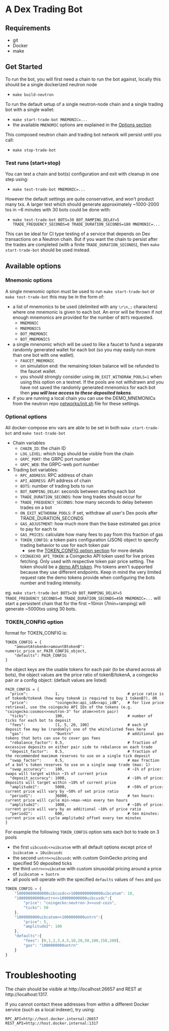 # A Dex Trading Bot

## Requirements
- git
- Docker
- make

## Get Started

To run the bot, you will first need a chain to run the bot against,
locally this should be a single dockerized neutron node
- `make build-neutron`

To run the default setup of a single neutron-node chain and a single trading bot with a single wallet:
- `make start-trade-bot MNEMONIC=...`
- the available `MNENOMIC` options are explained in the [Options section](#mnemonic-options)

This composed neutron chain and trading bot network will persist until you call:
- `make stop-trade-bot`

### Test runs (start+stop)
You can test a chain and bot(s) configuration and exit with cleanup in one step using:
- `make test-trade-bot MNEMONIC=...`

However the default settings are quite conservative, and won't product many txs.
A larger test which should generate approximately ~1000-2000 txs in ~6 minutes with 30 bots could be done with:
- `make test-trade-bot BOTS=30 BOT_RAMPING_DELAY=5 TRADE_FREQUENCY_SECONDS=0 TRADE_DURATION_SECONDS=180 MNEMONIC=...`

This can be ideal for CI type testing of a service that depends on Dex transactions on a Neutron chain.
But if you want the chain to persist after the trades are completed (with a finite `TRADE_DURATION_SECONDS`),
then `make start-trade-bot` should be used instead.

## Available options

### Mnemonic options
A single mnenomic option must be used to run `make start-trade-bot` or `make test-trade-bot` this may be in the form of:
- a list of mnemonics to be used (delimited with any `\r\n,;` characters) where one mnemonic is given to each bot.
An error will be thrown if not enough mnemonics are provided for the number of `BOTS` requested.
    - `MNEMONIC`
    - `MNEMONICS`
    - `BOT_MNEMONIC`
    - `BOT_MNEMONICS`
- a single mnenomic which will be used to like a faucet to fund a separate randomly generated wallet for each bot
(so you may easily run more than one bot with one wallet).
    - `FAUCET_MNEMONIC`
    - on simulation end: the remaining token balance will be refunded to the faucet wallet.
    - you should strongly consider using `ON_EXIT_WITHDRAW_POOLS=1` when using this option on a testnet.
    If the pools are not withdrawn and you have not saved the randomly generated mnenomics for each bot
    then ***you will lose access to these deposited tokens***.
- if you are running a local chain you can use the DEMO_MNEMONICs from the neutron repo
[networks/init.sh](https://github.com/neutron-org/neutron/blob/v3.0.0/network/init.sh#L19-L21) file for these settings.

### Optional options

All docker-compose env vars are able to be set in both `make start-trade-bot` and `make test-trade-bot`
- Chain variables
    - `CHAIN_ID`: the chain ID
    - `LOG_LEVEL`: which logs should be visible from the chain
    - `GRPC_PORT`: the GRPC port number
    - `GRPC_WEB`: the GRPC-web port number
- Trading bot variables:
    - `RPC_ADDRESS`: RPC address of chain
    - `API_ADDRESS`: API address of chain
    - `BOTS`: number of trading bots to run
    - `BOT_RAMPING_DELAY`: seconds between starting each bot
    - `TRADE_DURATION_SECONDS`: how long trades should occur for
    - `TRADE_FREQUENCY_SECONDS`: how many seconds to delay between trades on a bot
    - `ON_EXIT_WITHDRAW_POOLS`: if set, withdraw all user's Dex pools after TRADE_DURATION_SECONDS
    - `GAS_ADJUSTMENT`: how much more than the base estimated gas price to pay for each tx
    - `GAS_PRICES`: calculate how many fees to pay from this fraction of gas
    - `TOKEN_CONFIG`: a token pairs configuration (JSON) object to specify trading behavior to use for each token pair
        - see the [TOKEN_CONFIG option section](#token_config-option) for more details
    - `COINGECKO_API_TOKEN`: a Coingecko API token used for live prices fetching. Only used with respective token pair price setting. The token should be a [demo API token](https://www.coingecko.com/en/api/pricing). Pro tokens aren't supported because they use different endpoints. Keep in mind the very limited request rate the demo tokens provide when configuring the bots number and trading intensity.

eg. `make start-trade-bot BOTS=30 BOT_RAMPING_DELAY=5 TRADE_FREQUENCY_SECONDS=0 TRADE_DURATION_SECONDS=450 MNEMONIC=...`
will start a persistent chain that for the first ~10min (7min+ramping) will generate ~5000txs using 30 bots.

### TOKEN_CONFIG option

format for TOKEN_CONFIG is:
```
TOKEN_CONFIG = {
    "amountAtokenA<>amountBtokenB": numeric_price_or_PAIR_CONFIG_object,
    "defaults": PAIR_CONFIG
}
```
the object keys are the usable tokens for each pair (to be shared across all bots),
the object values are the price ratio of tokenB/tokenA, a coingecko pair or a config object: (default values are listed)
```
PAIR_CONFIG = {
  "price":            1,                              # price ratio is of tokenB/tokenA (how many tokenA is required to buy 1 tokenB?), OR
  "price":            "coingecko:api_idA<>api_idB",   # for live price retrieval, use the coingecko API IDs of the tokens (e.g. "coingecko:cosmos<>neutron-3" for atom<>ntrn pair)
  "ticks":            100,                            # number of ticks for each bot to deposit
  "fees":             [1, 5, 20, 100]                 # each LP deposit fee may be (randomly) one of the whitelisted fees here
  "gas":              "0untrn"                        # additional gas tokens that bots can use to cover gas fees
  "rebalance_factor": 0.5,                            # fraction of excessive deposits on either pair side to rebalance on each trade
  "deposit_factor":   0.5,                            # fraction of the recommended maximum reserves to use on a single tick deposit
  "swap_factor":      0.5,                            # max fraction of a bot's token reserves to use on a single swap trade (max: 1)
  "swap_accuracy":    100,                            # ~1% of price:     swaps will target within ~1% of current price
  "deposit_accuracy": 1000,                           # ~10% of price:    deposits will target within ~10% of current price
  "amplitude1":       5000,                           # ~50% of price:    current price will vary by ~50% of set price ratio
  "period1":          36000,                          # ten hours:        current price will cycle min->max->min every ten hours
  "amplitude2":       1000,                           # ~10% of price:    current price will vary by an additional ~10% of price ratio
  "period2":          600,                            # ten minutes:      current price will cycle amplitude2 offset every ten minutes
}
```

For example the following `TOKEN_CONFIG` option sets each bot to trade on 3 pools
- the first `uibcusdc<>uibcatom` with all default options except price of `1uibcatom = 10uibcusdc`
- the second `untrn<>uibcusdc` with custom GoinGecko pricing and specified 50 deposited ticks
- the third `untrn<>uibcatom` with custom sinusoidal pricing around a price of `1uibcatom = 5untrn`
- all pools will operate with the specified `defaults` values of `fees` and `gas`
```js
TOKEN_CONFIG = {
    "10000000000000uibcusdc<>10000000000000uibcatom": 10,
    "100000000000untrn<>100000000000uibcusdc":{
        "price": "coingecko:neutron-3<>usd-coin",
        "ticks": 50
    },
    "1000000000uibcatom<>1000000000untrn":{
        "price": 5,
        "amplitude2": 100
    },
    "defaults":{
        "fees": [0,1,2,3,4,5,10,20,50,100,150,200],
        "gas": "1000000000untrn"
    }
}
```

# Troubleshooting

The chain should be visible at http://localhost:26657 and REST at http://localhost:1317.

If you cannot contact these addresses from within a different Docker service (such as a local indexer), try using:
```
RPC_API=http://host.docker.internal:26657
REST_API=http://host.docker.internal:1317
```

